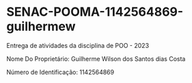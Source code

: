 # SENAC-POOMA-1142564869-guilhermew

Entrega de atividades da disciplina de POO - 2023

Nome Do Proprietário: Guilherme Wilson dos Santos dias Costa

Número de Identificação: 1142564869

